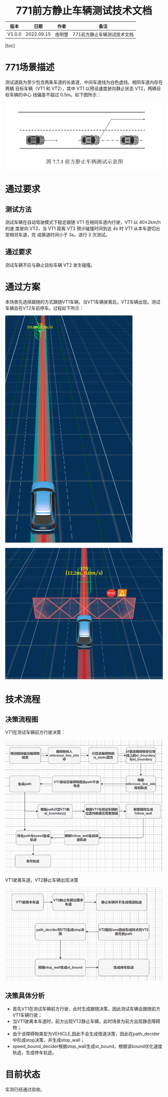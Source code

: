 <center><span style="font-size:2rem;font-weight:bold;">771前方静止车辆测试技术文档</span></center>

| 版本   | 日期       | 作者   | 备注                        |
| ------ | ---------- | ------ | --------------------------- |
| V1.0.0 | 2022.09.15 | 庞明慧 | 771前方静止车辆测试技术文档 |

<div style="page-break-after: always;"></div>

[toc]

<div style="page-break-after: always;"></div>

# 771场景描述

测试道路为至少包含两条车道的长直道，中间车道线为白色虚线。相同车道内存在两辆 目标车辆（VT1 和 VT2），其中 VT1 以预设速度驶向静止状态 VT2，两辆目标车辆的中心 线偏差不超过 0.5m。如下图所示：

![image-20220915212045361](771前方静止车辆测试技术文档.assets/image-20220915212045361.png)

# 通过要求

## 测试方法

测试车辆在自动驾驶模式下稳定跟随 VT1 在相同车道内行驶，VT1 以 40±2km/h 的速 度驶向 VT2，当 VT1 距离 VT2 预计碰撞时间到达 4s 时 VT1 从本车道切出至相邻车道，完 成换道时间小于 3s。进行 3 次测试。

## 通过要求

测试车辆不应与静止目标车辆 VT2 发生碰撞。

# 通过方案

本场景先选择跟随的方式跟随VT1车辆，当VT1车辆驶离后，VT2车辆出现。测试车辆会在VT2车前停车。过程如下所示：

![image-20220915213108702](771前方静止车辆测试技术文档.assets/image-20220915213108702.png)



![image-20220915213124738](771前方静止车辆测试技术文档.assets/image-20220915213124738.png)

# 技术流程

## 决策流程图

VT1在测试车辆前方行驶决策：

![image-20220915212645863](771前方静止车辆测试技术文档.assets/image-20220915212645863.png)

VT1驶离车道，VT2静止车辆出现决策

![image-20220915212556792](771前方静止车辆测试技术文档.assets/image-20220915212556792.png)

## 决策具体分析

* 首先VT1在测试车辆前方行驶，此时生成跟随决策，因此测试车辆会跟随前方VT1车辆行驶；
* 当VT1驶离本车道时，前方出现VT2静止车辆，此时场景为前方出现静态障碍物；
* 由于该障碍物类型为VEHICLE,因此不会生成借道决策，因此在path_decider中形成stop决策，并生成stop_wall；
* speed_bound_decider根据stop_wall生成st_bound，根据该bound优化速度轨迹，生成停车轨迹。

# 目前状态

实测已经通过验收。